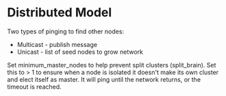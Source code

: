 Distributed Model
=================

Two types of pinging to find other nodes:
- Multicast - publish message
- Unicast - list of seed nodes to grow network

Set minimum_master_nodes to help prevent split clusters (split_brain). Set this to > 1 to ensure when a node is isolated it doesn't make its own cluster and elect itself as master. It will ping until the network returns, or the timeout is reached.


